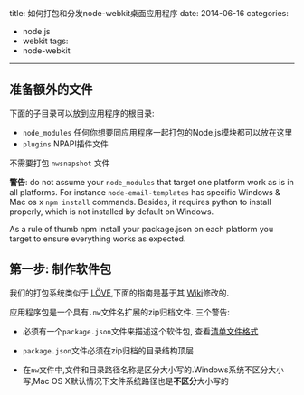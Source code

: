 title: 如何打包和分发node-webkit桌面应用程序
date: 2014-06-16
categories:
- node.js
- webkit
tags:
- node-webkit
---


## 准备额外的文件

下面的子目录可以放到应用程序的根目录:

- `node_modules` 任何你想要同应用程序一起打包的Node.js模块都可以放在这里
- `plugins` NPAPI插件文件

不需要打包 `nwsnapshot` 文件

**警告**:
do not assume your `node_modules` that target one platform work as is in all platforms. For instance `node-email-templates` has specific Windows & Mac os x `npm install` commands. Besides, it requires python to install properly, which is not installed by default on Windows.

As a rule of thumb npm install your package.json on each platform you target to ensure everything works as expected.

<!-- more -->

## 第一步: 制作软件包

我们的打包系统类似于 [LÖVE][1],下面的指南是基于其 [Wiki][2]修改的.

应用程序包是一个具有`.nw`文件名扩展的zip归档文件. 三个警告:

- 必须有一个`package.json`文件来描述这个软件包, 查看[清单文件格式][3]
- `package.json`文件必须在zip归档的目录结构顶层
- 在`nw`文件中,文件和目录路径名称是区分大小写的.Windows系统不区分大小写,Mac OS X默认情况下文件系统路径也是**不区分**大小写的


  [1]: https://love2d.org/
  [2]: https://love2d.org/wiki/Game_Distribution
  [3]: https://github.com/rogerwang/node-webkit/wiki/Manifest-format



